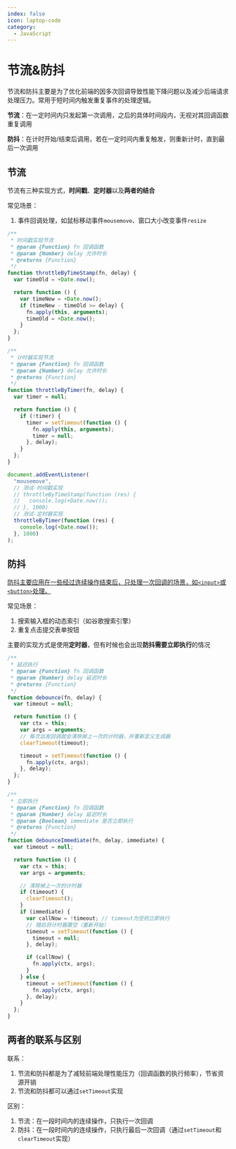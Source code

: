 ```yaml
---
index: false
icon: laptop-code
category:
  - JavaScript
---
```


# 节流&防抖

节流和防抖主要是为了优化前端的因多次回调导致性能下降问题以及减少后端请求处理压力。常用于短时间内触发重复事件的处理逻辑。

**节流**：在一定时间内只发起第一次调用，之后的具体时间段内，无视对其回调函数重复调用

**防抖**：在计时开始/结束后调用，若在一定时间内重复触发，则重新计时，直到最后一次调用

## 节流

节流有三种实现方式，**时间戳**、**定时器**以及**两者的结合**

常见场景：

1. 事件回调处理，如鼠标移动事件`mousemove`、窗口大小改变事件`resize`

```js
/**
 * 时间戳实现节流
 * @param {Function} fn 回调函数
 * @param {Number} delay 允许时长
 * @returns {Function} 
 */
function throttleByTimeStamp(fn, delay) {
  var timeOld = +Date.now();

  return function () {
    var timeNew = +Date.now();
    if (timeNew - timeOld >= delay) {
      fn.apply(this, arguments);
      timeOld = +Date.now();
    }
  };
}

/**
 * 计时器实现节流
 * @param {Function} fn 回调函数
 * @param {Number} delay 允许时长
 * @returns {Function}
 */
function throttleByTimer(fn, delay) {
  var timer = null;

  return function () {
    if (!timer) {
      timer = setTimeout(function () {
        fn.apply(this, arguments);
        timer = null;
      }, delay);
    }
  };
}

document.addEventListener(
  "mousemove",
  // 测试-时间戳实现
  // throttleByTimeStamp(function (res) {
  //   console.log(+Date.now());
  // }, 1000)
  // 测试-定时器实现
  throttleByTimer(function (res) {
    console.log(+Date.now());
  }, 1000)
);
```

## 防抖

<u>防抖主要应用在一些经过连续操作结束后，只处理一次回调的场景，如`<input>`或`<button>`处理。</u>

常见场景：

1. 搜索输入框的动态索引（如谷歌搜索引擎）
2. 重复点击提交表单按钮

主要的实现方式是使用**定时器**，但有时候也会出现**防抖需要立即执行**的情况

```js
/**
 * 延迟执行
 * @param {Function} fn 回调函数
 * @param {Number} delay 延迟时长
 * @returns {Function}
 */
function debounce(fn, delay) {
  var timeout = null;

  return function () {
    var ctx = this;
    var args = arguments;
    // 每次出发回调就会清除掉上一次的计时器，并重新定义生成器
    clearTimeout(timeout);

    timeout = setTimeout(function () {
      fn.apply(ctx, args);
    }, delay);
  };
}

/**
 * 立即执行
 * @param {Function} fn 回调函数
 * @param {Number} delay 延迟时长
 * @param {Boolean} immediate 是否立即执行
 * @returns {Function}
 */
function debounceImmediate(fn, delay, immediate) {
  var timeout = null;

  return function () {
    var ctx = this;
    var args = arguments;

    // 清除掉上一次的计时器
    if (timeout) {
      clearTimeout();
    }
    if (immediate) {
      var callNow = !timeout; // timeout为空则立即执行
      // 随后将计时器置空（重新开始）
      timeout = setTimeout(function () {
        timeout = null;
      }, delay);

      if (callNow) {
        fn.apply(ctx, args);
      }
    } else {
      timeout = setTimeout(function () {
        fn.apply(ctx, args);
      }, delay);
    }
  };
}
```

## 两者的联系与区别

联系：

1. 节流和防抖都是为了减轻前端处理性能压力（回调函数的执行频率），节省资源开销
2. 节流和防抖都可以通过`setTimeout`实现

区别：

1. 节流：在一段时间内的连续操作，只执行一次回调
2. 防抖：在一段时间内的连续操作，只执行最后一次回调（通过`setTimeout`和`clearTimeout`实现）
